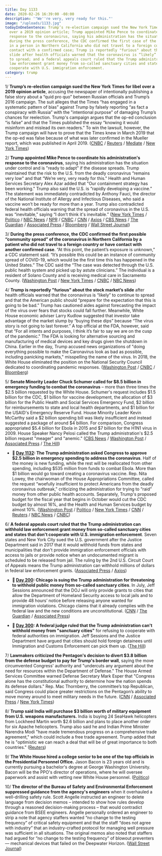 ```yaml
---
title: Day 1133
date: 2020-02-26 16:39:00 -08:00
description: '"We''re very, very ready for this."'
image: "/uploads/1133.jpg"
todayInOneSentence: Trump’s re-election campaign sued the New York Times for libel
  over a 2019 opinion article; Trump appointed Mike Pence to coordinate his administration's
  response to the coronavirus, saying his administration has the situation under control;
  during the press conference, the CDC confirmed the first case of the coronavirus
  in a person in Northern California who did not travel to a foreign country or have
  contact with a confirmed case; Trump is reportedly "furious" about the stock market’s
  slide after health officials warned that the coronavirus is “likely” to continue
  to spread; and a federal appeals court ruled that the Trump administration can withhold
  law enforcement grant money from so-called sanctuary cities and states that don't
  cooperate with U.S. immigration enforcement.
category: trump
---
```


1/ **Trump’s re-election campaign sued the New York Times for libel over a 2019 opinion article**, accusing the newspaper of intentionally publishing a false story about a “quid pro quo” between Russian officials and Trump’s 2016 campaign. The suit alleges that the Times “has engaged in a systematic pattern of bias” against Trump by falsely reporting “as fact a conspiracy with Russia” with the "intentional purpose" of damaging Trump’s chances for reelection. Trump's campaign argues that the op-ed conclusion “is false” and that the Times published the essay “knowing it would misinform and mislead its own readers.” To win the lawsuit, however, the Trump campaign will have to prove that the Times knew in March 2019 that the op-ed was false because of what was later confirmed in the Mueller report, which was published in April 2019. ([CNBC](https://www.cnbc.com/2020/02/26/trump-campaign-sues-new-york-times-for-libel-over-opinion-article.html) / [Reuters](https://www.reuters.com/article/us-usa-election-trump-idUSKCN20K2X3) / [Mediate](https://www.mediaite.com/news/trump-sues-ny-times-for-libel-over-opinion-piece-on-russia/) / [New York Times](https://www.nytimes.com/2020/02/26/business/media/trump-new-york-times-lawsuit.html))

2/ **Trump appointed Mike Pence to coordinate his administration's response to the coronavirus**, saying his administration has the situation under control and is "ready to adapt" if the disease spreads. Trump maintained that the risk to the U.S. from the deadly coronavirus “remains very low" and that “We’re very, very ready for this." Health and Human Services Secretary Alex Azar added that "Our containment strategy has been working." Trump also said the U.S. is “rapidly developing a vaccine.” The statement was immediately contradicted by Anthony Fauci, the director of the National Institute of Allergy and Infectious Diseases, who said a vaccine won’t be ready for more than a year. Trump also contradicted federal health officials warning that the spread of coronavirus in the U.S. was “inevitable," saying “I don’t think it's inevitable.” ([New York Times](https://www.nytimes.com/2020/02/26/us/politics/trump-coronavirus-cdc.html) / [Politico](https://www.politico.com/news/2020/02/26/trump-puts-pence-in-charge-of-coronavirus-response-117790) / [NBC News](https://www.nbcnews.com/politics/donald-trump/trump-says-coronavirus-risk-americans-very-low-administration-effectively-handling-n1143756) / [NPR](https://www.npr.org/sections/health-shots/2020/02/26/809578063/trump-to-address-response-to-coronavirus) / [CNBC](https://www.cnbc.com/2020/02/26/trump-says-coronavirus-risk-to-the-american-people-remains-very-low.html) / [CNN](https://www.cnn.com/2020/02/26/politics/trump-coronavirus-stock-market/index.html) / [Axios](https://www.axios.com/trump-coronavirus-pence-15539e01-b31e-45ba-98a3-caf87f5edf82.html) / [CBS News](https://www.cbsnews.com/live-updates/coronavirus-outbreak-death-toll-infections-latest-news-updates-2020-02-26/) / [The Guardian](https://www.theguardian.com/world/2020/feb/26/coronavirus-donald-trump-us-response) / [Associated Press](https://apnews.com/37f7a2ce5392c7d3b433df41fcdab66b) / [Bloomberg](https://www.bloomberg.com/news/articles/2020-02-26/trump-officials-try-to-ease-concern-on-virus-risk-before-remarks) / [Wall Street Journal](https://www.wsj.com/articles/trump-defends-administrations-coronavirus-response-as-lawmakers-raise-concerns-11582730465))

3/ **During the press conference, the CDC confirmed the first possible “community spread” of the coronavirus in Northern California by a patient who did not travel to a foreign country or have contact with another confirmed case**. “At this point, the patient’s exposure is unknown,” a CDC statement said. “It’s possible this could be an instance of community spread of COVID-19, which would be the first time this has happened in the United States.” The CDC said the “The case was detected through the U.S. public health system and picked up by astute clinicians.” The individual is a resident of Solano County and is receiving medical care in Sacramento County. ([Washington Post](https://www.washingtonpost.com/world/asia_pacific/coronavirus-china-live-updates/2020/02/26/f889693a-580e-11ea-9000-f3cffee23036_story.html) / [New York Times](https://www.nytimes.com/2020/02/26/health/coronavirus-cdc-usa.html) / [CNBC](https://www.cnbc.com/2020/02/26/cdc-confirms-first-possible-community-spread-coronavirus-case-in-us.html) / [NBC News](https://www.nbcnews.com/health/health-news/live-blog/coronavirus-updates-live-countries-prepare-outbreak-spreads-n1143556))

4/ **Trump is reportedly "furious" about the stock market’s slide** after health officials warned that the coronavirus is “likely” to continue to spread and that the American public should “prepare for the expectation that this is going to be bad.” Trump has cautioned aides against forecasting the impact of the virus over fears that stocks could fall further. Meanwhile, White House economic adviser Larry Kudlow suggested that investor take advantage of the market slump by “buying these dips” because “The virus story is not going to last forever.” A top official at the FDA, however, said that “For all intents and purposes, I think it’s fair to say we are on the cusp of the pandemic." The FDA is looking for alternative sourcing and manufacturing of medical devices and key drugs given the shutdown in China. Earlier in the day, Trump accused news organizations of "doing everything possible to make the Caronavirus look as bad as possible, including panicking markets," misspelling the name of the virus. In 2018, the White House eliminated the position on the National Security Council dedicated to coordinating pandemic responses. ([Washington Post](https://www.washingtonpost.com/business/2020/02/25/white-house-struggles-contain-public-alarm-over-coronavirus-despite-panic/) / [CNBC](https://www.cnbc.com/2020/02/25/trump-is-reportedly-furious-with-the-plunging-stock-market-due-to-coronavirus-fears.html) / [Bloomberg](https://www.bloomberg.com/news/articles/2020-02-26/fda-official-warns-coronavirus-on-path-to-becoming-pandemic))

5/ **Senate Minority Leader Chuck Schumer called for $8.5 billion in emergency funding to combat the coronavirus** – more than three times the $2.5 billion requested by the White House. Schumer's request includes $1.5 billion for the CDC, $1 billion for vaccine development, the allocation of $3 billion for the Public Health and Social Services Emergency Fund, $2 billion for reimbursements to state and local health departments, and $1 billion for the USAID's Emergency Reserve Fund. House Minority Leader Kevin McCarthy said a $2 billion spending bill was likely insufficient and instead suggested a package of around $4 billion. For comparison, Congress appropriated $5.4 billion for Ebola in 2015 and $7 billion for the H1N1 virus in 2009. House Speaker Nancy Pelosi called the Trump administration's $2.5 billion request "meager" and "anemic." ([CBS News](https://www.cbsnews.com/news/coronavirus-schumer-calls-for-8-5-billion-to-fight-outbreak/) / [Washington Post](https://www.washingtonpost.com/business/2020/02/26/congress-coronavirus-response/) / [Associated Press](https://apnews.com/37f7a2ce5392c7d3b433df41fcdab66b) / [The Hill](https://thehill.com/homenews/senate/484679-schumer-requesting-85-billion-in-emergency-funding-on-coronavirus))

* **📌 [Day 1132](https://whatthefuckjusthappenedtoday.com/2020/02/25/day-1132/#4-the-trump-administration-asked-con): The Trump administration asked Congress to approve $2.5 billion in emergency spending to address the coronavirus**. Half of the money is new funding, while the rest will be reallocated from other spending, including $535 million from funds to combat Ebola. More than $1 billion would go toward creating a coronavirus vaccine. Rep. Nita Lowey, the chairwoman of the House Appropriations Committee, called the request “woefully insufficient to protect Americans from the deadly coronavirus outbreak," criticizing the administration for trying to “raid” money from other public health accounts. Separately, Trump's proposed budget for the fiscal year that begins in October would cut the CDC budget by almost 16%, and the Health and Human Services budget by almost 10%. ([Washington Post](https://www.washingtonpost.com/business/2020/02/24/white-house-preparing-ask-congress-more-money-finance-coronavirus-response/) / [Politico](https://www.politico.com/news/2020/02/24/trump-coronavirus-budget-request-117275) / [New York Times](https://www.nytimes.com/2020/02/24/us/politics/trump-coronavirus-response.html) / [CNN](https://www.cnn.com/2020/02/24/politics/white-house-1-25-billion-coronavirus-request/index.html) / [Reuters](https://www.reuters.com/article/us-china-health-usa-idUSKCN20I1U3) / [NBC News](https://www.nbcnews.com/politics/politics-news/white-house-seeks-2-5b-coronavirus-pelosi-says-s-not-n1142276) / [CNBC](https://www.cnbc.com/2020/02/24/white-house-plans-to-ask-congress-for-funds-to-fight-coronavirus.html))

6/ **A federal appeals court ruled that the Trump administration can withhold law enforcement grant money from so-called sanctuary cities and states that don't cooperate with U.S. immigration enforcement**. Seven states and New York City sued the U.S. government after the Justice Department said in 2017 that it would withhold funds from states and municipalities that don't provide immigration enforcement officials with access to jails or provide notice when an undocumented migrant is scheduled to be released from jail. The ruling by the 2nd U.S. Circuit Court of Appeals means the Trump administration can withhold millions of dollars in federal law enforcement grants. ([Associated Press](https://apnews.com/f2a328bfa091de9f59b34deee463e2fc) / [Axios](https://www.axios.com/court-trump-immigration-sanctuary-cities-565ee05c-46ea-4894-8e1b-52f6a0fde7c8.html))

* **📌 [Day 200](https://whatthefuckjusthappenedtoday.com/2017/08/07/day-200/#6-chicago-is-suing-the-trump-adminis): Chicago is suing the Trump administration for threatening to withhold public money from so-called sanctuary cities**. In July, Jeff Sessions announced that the DOJ will only provide grants to cities that allow the Department of Homeland Security access to local jails and to provide 48 hours’ notice before releasing anyone wanted for immigration violations. Chicago claims that it already complies with the federal law and the new conditions are unconstitutional. ([CNN](http://www.cnn.com/2017/08/07/politics/rahm-emanuel-doj-sanctuary-city-cnntv/index.html) / [The Guardian](https://www.theguardian.com/us-news/2017/aug/06/chicago-sue-trump-administration-sanctuary-cities) / [Associated Press](https://apnews.com/12e9b3a6f2ec451a8a82c3c8b81aaced/Chicago-to-file-federal-lawsuit-over-sanctuary-cities-threat))

* **📌 [Day 300](https://whatthefuckjusthappenedtoday.com/2017/11/15/day-300/#4-a-federal-judge-ruled-that-the-tru): A federal judge ruled that the Trump administration can't withhold money from "sanctuary cities"** for refusing to cooperate with federal authorities on immigration. Jeff Sessions and the Justice Department have argued that cities should hold foreign detainees until Immigration and Customs Enforcement can pick them up. ([The Hill](http://thehill.com/latino/360500-judge-rules-doj-cant-withhold-money-from-philadelphia-over-sanctuary-city-policies))

7/ **Lawmakers criticized the Pentagon's decision to divert $3.8 billion from the defense budget to pay for Trump's border wall**, saying the move circumvented Congress' authority and "undercuts any argument about the need for resources within the Department of Defense." The House Armed Services Committee warned Defense Secretary Mark Esper that "Congress alone has the constitutional authority to determine how the nation spends its defense dollars." Rep. Mac Thornberry, the committee’s top Republican, said Congress could place greater restrictions on the Pentagon’s ability to move money around to meet military needs in the future. ([CNN](https://www.cnn.com/2020/02/26/politics/mark-esper-congress-military-funding-diverted-border-wall/index.html) / [Associated Press](https://apnews.com/f0495b2ff91eb832faa33754da897c15) / [New York Times](https://www.nytimes.com/reuters/2020/02/26/world/americas/26reuters-usa-pentagon-border.html))

8/ **Trump said India will purchase $3 billion worth of military equipment from U.S. weapons manufacturers.** India is buying 24 SeaHawk helicopters from Lockheed Martin worth $2.6 billion and plans to place another order for six Apache helicopters. Trump also said he and Indian Prime Minister Narendra Modi "have made tremendous progress on a comprehensive trade agreement," which could include a free trade agreement. Trump added that he is "optimistic we can reach a deal that will be of great importance to both countries." ([Reuters](https://www.reuters.com/article/us-india-usa-trump-idUSKCN20J0J5))

9/ **The White House hired a college senior to be one of the top officials in the Presidential Personnel Office.** Jason Bacon is 23 years old and is currently pursuing a bachelor's degree at George Washington University. Bacon will be the PPO's director of operations, where he will oversee paperwork and assist with vetting new White House personnel. ([Politico](https://www.politico.com/news/2020/02/25/college-senior-white-house-personnel-office-117493))

10/ **The director of the Bureau of Safety and Environmental Enforcement suppressed guidance from the agency's engineers** when it overhauled a well-drilling safety rule. Scott Angelle instructed an engineer to delete language from decision memos – intended to show how rules develop through a reasoned decision-making process – that would contradict guidance from BSEE engineers. Angelle personally ordered an engineer to strip a note that agency staffers wanted “no change to the testing frequency” of critical safety equipment and that the staff “does not agree with industry” that an industry-crafted protocol for managing well pressure was sufficient in all situations. The original memos also noted that staffers had argued for “no change to the testing frequency” of blowout preventers — mechanical devices that failed on the Deepwater Horizon. ([Wall Street Journal](https://www.wsj.com/articles/when-safety-rules-on-oil-drilling-were-changed-some-staff-objected-those-notes-were-cut-11582731559))